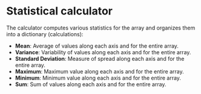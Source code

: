 # Statistical calculator
The calculator computes various statistics for the array and organizes them into a dictionary (calculations):
 - **Mean**: Average of values along each axis and for the entire array.
 - **Variance**: Variability of values along each axis and for the entire array.
 - **Standard Deviation**: Measure of spread along each axis and for the entire array.
 - **Maximum**: Maximum value along each axis and for the entire array.
 - **Minimum**: Minimum value along each axis and for the entire array.
 - **Sum**: Sum of values along each axis and for the entire array.
